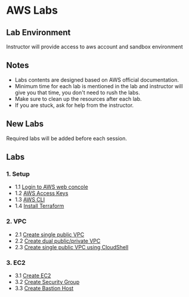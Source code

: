 # AWS Labs

## Lab Environment

Instructor will provide access to aws account and sandbox environment

## Notes

- Labs contents are designed based on AWS official documentation.
- Minimum time for each lab is mentioned in the lab and instructor will give you that time, you don't need to rush the labs.
- Make sure to clean up the resources after each lab.
- If you are stuck, ask for help from the instructor.

## New Labs

Required labs will be added before each session.

## Labs

### 1. Setup

* 1.1 [Login to AWS web concole](lab/login/login.md)
* 1.2 [AWS Access Keys](lab/login/access-keys.md)
* 1.3 [AWS CLI](lab/setup/aws-cli.md)
* 1.4 [Install Terraform](lab/setup/terraform.md)

### 2. VPC

* 2.1 [Create single public VPC](lab/vpc/single_subnet.md)
* 2.2 [Create dual public/private VPC](lab/vpc/dual_subnet.md)
* 2.3 [Create single public VPC using CloudShell](lab/vpc/single_subnet_cloudshell.md)


### 3. EC2

* 3.1 [Create EC2](lab/ec2/ec2-intro.md)
* 3.2 [Create Security Group](lab/ec2/security_group.md)
* 3.3 [Create Bastion Host](lab/ec2/bastion_host.md)
